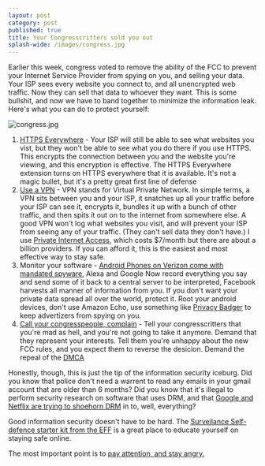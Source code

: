 ```yaml
---
layout: post
category: post
published: true
title: Your Congresscritters sold you out
splash-wide: /images/congress.jpg
---
```

Earlier this week, congress voted to remove the ability of the FCC to prevent your Internet Service Provider from spying on you, and selling your data. Your ISP sees every website you connect to, and all unencrypted web traffic. Now they can sell that data to whoever they want. This is some bullshit, and now we have to band together to minimize the information leak. Here's what you can do to protect yourself: 

![congress.jpg]({{site.baseurl}}/images/congress.jpg)


1. [HTTPS Everywhere](https://www.eff.org/https-everywhere) - Your ISP will still be able to see what websites you vist, but they won't be able to see what you do there if you use HTTPS. This encrypts the connection between you and the website you're viewing, and this encryption is effective. The HTTPS Everywhere extension turns on HTTPS everywhere that it is available. It's not a magic bullet, but it's a pretty great first line of defense
1. [Use a VPN](http://lifehacker.com/5940565/why-you-should-start-using-a-vpn-and-how-to-choose-the-best-one-for-your-needs) - VPN stands for Virtual Private Network. In simple terms, a VPN sits between you and your ISP, it snatches up all your traffic before your ISP can see it, encrypts it, bundles it up with a bunch of other traffic, and then spits it out on to the internet from somewhere else. A good VPN won't log what websites you visit, and will prevent your ISP from seeing any of your traffic. (They can't sell data they don't have.) I use [Private Internet Access](https://www.privateinternetaccess.com/), which costs $7/month but there are about a billion providers. If you can afford it, this is the easiest and most effective way to stay safe. 
1. Monitor your software - [Android Phones on Verizon come with mandated spyware](http://boingboing.net/2017/03/30/pigs-at-the-trough.html), Alexa and Google Now record everything you say and send some of it back to a central server to be interpreted, Facebook harvests all manner of information from you. If you don't want your private data spread all over the world, protect it. Root your android devices, don't use Amazon Echo, use something like [Privacy Badger](https://www.eff.org/privacybadger) to keep advertizers from spying on you. 
1. [Call your congresspeople, complain](https://5calls.org/) - Tell your congresscritters that you're mad as hell, and you're not going to take it anymore. Demand that they represent your interests. Tell them you're unhappy about the new FCC rules, and you expect them to reverse the desicion. Demand the repeal of the [DMCA](http://komarix.org/per/computers/dmca) 

Honestly, though, this is just the tip of the information security iceburg. Did you know that police don't need a warrent to read any emails in your gmail account that are older than 6 months? Did you know that it's illegal to perform security research on software that uses DRM, and that [Google and Netflix are trying to shoehorn DRM](http://ajroach42.github.io/don-t-criminalize-browser-security-research/) in to, well, everything? 

Good information security doesn't have to be hard. The [Surveilance Self-defence starter kit from the EFF](https://ssd.eff.org/en/playlist/want-security-starter-pack) is a great place to educate yourself on staying safe online. 

The most important point is to [pay attention, and stay angry.](http://www.theverge.com/2017/3/29/15100620/congress-fcc-isp-web-browsing-privacy-fire-sale)
